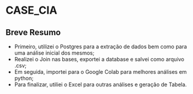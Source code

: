 # CASE_CIA
## Breve Resumo

- Primeiro, utilizei o Postgres para a extração de dados bem como para uma análise inicial dos mesmos;
- Realizei o Join nas bases, exportei a database e salvei como arquivo .csv;
- Em seguida, importei para o Google Colab para melhores análises em python;
- Para finalizar, utiliei o Excel para outras análises e geração de Tabela.

